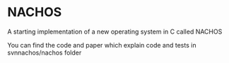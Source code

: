 # NACHOS
A starting implementation of a new operating system in C called NACHOS

You can find the code and paper which explain code and tests in svnnachos/nachos folder
